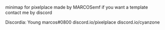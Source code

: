 minimap for pixelplace made by MARCOSemf
if you want a template contact me by discord

Discordia: Young marcos#0800
discord.io/pixelplace
discord.io/cyanzone
